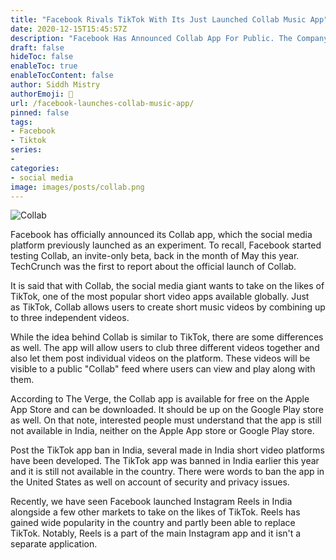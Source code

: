```yaml
---
title: "Facebook Rivals TikTok With Its Just Launched Collab Music App"
date: 2020-12-15T15:45:57Z
description: "Facebook Has Announced Collab App For Public. The Company Started Testing Collab, An Invite Only Beta, Back In The Month Of May This Year."
draft: false
hideToc: false
enableToc: true
enableTocContent: false
author: Siddh Mistry
authorEmoji: 🤯
url: /facebook-launches-collab-music-app/
pinned: false
tags:
- Facebook
- Tiktok
series:
-
categories:
- social media
image: images/posts/collab.png
---
```

![Collab](/images/posts/collab.png)

Facebook has officially announced its Collab app, which the social media platform previously launched as an experiment. To recall, Facebook started testing Collab, an invite-only beta, back in the month of May this year. TechCrunch was the first to report about the official launch of Collab.

It is said that with Collab, the social media giant wants to take on the likes of TikTok, one of the most popular short video apps available globally. Just as TikTok, Collab allows users to create short music videos by combining up to three independent videos. 

While the idea behind Collab is similar to TikTok, there are some differences as well. The app will allow users to club three different videos together and also let them post individual videos on the platform. These videos will be visible to a public "Collab" feed where users can view and play along with them.

According to The Verge, the Collab app is available for free on the Apple App Store and can be downloaded. It should be up on the Google Play store as well. On that note, interested people must understand that the app is still not available in India, neither on the Apple App store or Google Play store.

Post the TikTok app ban in India, several made in India short video platforms have been developed. The TikTok app was banned in India earlier this year and it is still not available in the country. There were words to ban the app in the United States as well on account of security and privacy issues.

Recently, we have seen Facebook launched Instagram Reels in India alongside a few other markets to take on the likes of TikTok. Reels has gained wide popularity in the country and partly been able to replace TikTok. Notably, Reels is a part of the main Instagram app and it isn't a separate application.